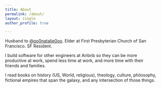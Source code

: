 ```yaml
---
title: About
permalink: /about/
layout: single
author_profile: true

---
```


Husband to [@oo0natalie0oo](https://twitter.com/oo0natalie0oo). Elder at First Presbyterian Church of San Francisco. SF Resident.

I build software for other engineers at Airbnb so they can be more productive at work, spend less time at work, and more time with their friends and families.

I read books on history (US, World, religious), theology, culture, philosophy, fictional empires that span the galaxy, and any intersection of those things.
